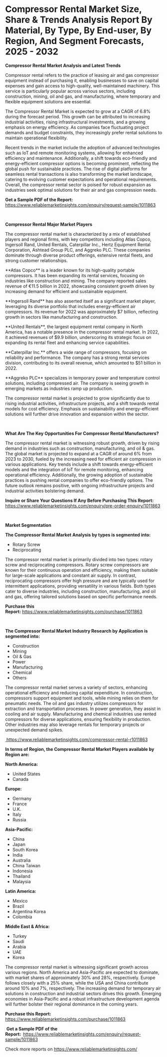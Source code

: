 <p><h1>Compressor Rental Market Size, Share & Trends Analysis Report By Material, By Type, By End-user, By Region, And Segment Forecasts, 2025 - 2032</h1></p><p><strong>Compressor Rental Market Analysis and Latest Trends</strong></p>
<p><p>Compressor rental refers to the practice of leasing air and gas compressor equipment instead of purchasing it, enabling businesses to save on capital expenses and gain access to high-quality, well-maintained machinery. This service is particularly popular across various sectors, including construction, mining, oil and gas, and manufacturing, where temporary and flexible equipment solutions are essential.</p><p>The Compressor Rental Market is expected to grow at a CAGR of 6.8% during the forecast period. This growth can be attributed to increasing industrial activities, rising infrastructural investments, and a growing emphasis on energy efficiency. As companies face fluctuating project demands and budget constraints, they increasingly prefer rental solutions to maintain operational flexibility.</p><p>Recent trends in the market include the adoption of advanced technologies such as IoT and remote monitoring systems, allowing for enhanced efficiency and maintenance. Additionally, a shift towards eco-friendly and energy-efficient compressor options is becoming prominent, reflecting the global push for sustainable practices. The rise of digital platforms for seamless rental transactions is also transforming the market landscape, catering to evolving customer expectations and operational requirements. Overall, the compressor rental sector is poised for robust expansion as industries seek optimal solutions for their air and gas compression needs.</p></p>
<p><strong>Get a Sample PDF of the Report:&nbsp;</strong> <a href="https://www.reliablemarketinsights.com/enquiry/request-sample/1011863?utm_campaign=3008&utm_medium=2&utm_source=Github&utm_content=ia&utm_term=06032025&utm_id=compressor-rental">https://www.reliablemarketinsights.com/enquiry/request-sample/1011863</a></p>
<p>&nbsp;</p>
<p><strong>Compressor Rental Major Market Players</strong></p>
<p><p>The compressor rental market is characterized by a mix of established players and regional firms, with key competitors including Atlas Copco, Ingersoll Rand, United Rentals, Caterpillar Inc., Hertz Equipment Rental Corporation, Ashtead Group PLC, and Aggreko PLC. These companies dominate through diverse product offerings, extensive rental fleets, and strong customer relationships.</p><p>**Atlas Copco** is a leader known for its high-quality portable compressors. It has been expanding its rental services, focusing on industries like construction and mining. The company reported sales revenue of €11.5 billion in 2022, showcasing consistent growth driven by increasing demand for efficient and sustainable equipment.</p><p>**Ingersoll Rand** has also asserted itself as a significant market player, leveraging its diverse portfolio that includes energy-efficient air compressors. Its revenue for 2022 was approximately $7 billion, reflecting growth in sectors like manufacturing and construction.</p><p>**United Rentals**, the largest equipment rental company in North America, has a notable presence in the compressor rental market. In 2022, it achieved revenues of $9.9 billion, underscoring its strategic focus on expanding its rental fleet and enhancing service capabilities.</p><p>**Caterpillar Inc.** offers a wide range of compressors, focusing on reliability and performance. The company has a strong rental services division, contributing to its overall revenue, which amounted to $51 billion in 2022.</p><p>**Aggreko PLC** specializes in temporary power and temperature control solutions, including compressed air. The company is seeing growth in emerging markets as industries ramp up production.</p><p>The compressor rental market is projected to grow significantly due to rising industrial activities, infrastructure projects, and a shift towards rental models for cost efficiency. Emphasis on sustainability and energy-efficient solutions will further drive innovation and expansion within the sector.</p></p>
<p>&nbsp;</p>
<p><strong>What Are The Key Opportunities For Compressor Rental Manufacturers?</strong></p>
<p><p>The compressor rental market is witnessing robust growth, driven by rising demand in industries such as construction, manufacturing, and oil & gas. The global market is projected to expand at a CAGR of around 6% from 2023 to 2030, fueled by the increasing need for efficient air compression in various applications. Key trends include a shift towards energy-efficient models and the integration of IoT for remote monitoring, enhancing operational efficiency. Additionally, the growing adoption of sustainable practices is pushing rental companies to offer eco-friendly options. The future outlook remains positive, with ongoing infrastructure projects and industrial activities bolstering demand.</p></p>
<p><strong>Inquire or Share Your Questions If Any Before Purchasing This Report:</strong> <a href="https://www.reliablemarketinsights.com/enquiry/pre-order-enquiry/1011863?utm_campaign=3008&utm_medium=2&utm_source=Github&utm_content=ia&utm_term=06032025&utm_id=compressor-rental">https://www.reliablemarketinsights.com/enquiry/pre-order-enquiry/1011863</a></p>
<p>&nbsp;</p>
<p><strong>Market Segmentation</strong></p>
<p><strong>The Compressor Rental Market Analysis by types is segmented into:</strong></p>
<p><ul><li>Rotary Screw</li><li>Reciprocating</li></ul></p>
<p><p>The compressor rental market is primarily divided into two types: rotary screw and reciprocating compressors. Rotary screw compressors are known for their continuous operation and efficiency, making them suitable for large-scale applications and constant air supply. In contrast, reciprocating compressors offer high pressure and are typically used for intermittent applications, providing versatility in various fields. Both types cater to diverse industries, including construction, manufacturing, and oil and gas, offering tailored solutions based on specific performance needs.</p></p>
<p><strong>Purchase this Report:&nbsp;</strong><a href="https://www.reliablemarketinsights.com/purchase/1011863?utm_campaign=3008&utm_medium=2&utm_source=Github&utm_content=ia&utm_term=06032025&utm_id=compressor-rental">https://www.reliablemarketinsights.com/purchase/1011863</a></p>
<p>&nbsp;</p>
<p><strong>The Compressor Rental Market Industry Research by Application is segmented into:</strong></p>
<p><ul><li>Construction</li><li>Mining</li><li>Oil & Gas</li><li>Power</li><li>Manufacturing</li><li>Chemical</li><li>Others</li></ul></p>
<p><p>The compressor rental market serves a variety of sectors, enhancing operational efficiency and reducing capital expenditure. In construction, compressors support equipment and tools, while mining relies on them for pneumatic needs. The oil and gas industry utilizes compressors for extraction and transportation processes. In power generation, they assist in cooling and air supply. Manufacturing and chemical industries use rented compressors for diverse applications, ensuring flexibility in production. Other industries may also leverage rentals for temporary projects or unexpected demand spikes.</p></p>
<p><a href="https://www.reliablemarketinsights.com/compressor-rental-r1011863?utm_campaign=3008&utm_medium=2&utm_source=Github&utm_content=ia&utm_term=06032025&utm_id=compressor-rental">&nbsp;https://www.reliablemarketinsights.com/compressor-rental-r1011863</a></p>
<p><strong>In terms of Region, the Compressor Rental Market Players available by Region are:</strong></p>
<p>
    <p> <strong> North America: </strong>
        <ul>
            <li>United States</li>
            <li>Canada</li>
        </ul>
        </p> 
    <p> <strong> Europe: </strong>
        <ul>
            <li>Germany</li>
            <li>France</li>
            <li>U.K.</li>
            <li>Italy</li>
            <li>Russia</li>
        </ul>
        </p> 
    <p> <strong> Asia-Pacific: </strong>
        <ul>
            <li>China</li>
            <li>Japan</li>
            <li>South Korea</li>
            <li>India</li>
            <li>Australia</li>
            <li>China Taiwan</li>
            <li>Indonesia</li>
            <li>Thailand</li>
            <li>Malaysia</li>
        </ul>
        </p> 
    <p> <strong> Latin America: </strong>
        <ul>
            <li>Mexico</li>
            <li>Brazil</li>
            <li>Argentina Korea</li>
            <li>Colombia</li>
        </ul>
        </p> 
    <p> <strong> Middle East & Africa: </strong>
        <ul>
            <li>Turkey</li>
            <li>Saudi</li>
            <li>Arabia</li>
            <li>UAE</li>
            <li>Korea</li>
        </ul>
    </p>
    </p>
<p><p>The compressor rental market is witnessing significant growth across various regions. North America and Asia-Pacific are expected to dominate, with market shares of approximately 30% and 28%, respectively. Europe follows closely with a 25% share, while the USA and China contribute around 10% and 7%, respectively. The increasing demand for temporary air solutions in construction and industrial sectors drives this growth. Emerging economies in Asia-Pacific and a robust infrastructure development agenda will further bolster their regional dominance in the coming years.</p></p>
<p><strong>Purchase this Report: </strong><a href="https://www.reliablemarketinsights.com/purchase/1011863?utm_campaign=3008&utm_medium=2&utm_source=Github&utm_content=ia&utm_term=06032025&utm_id=compressor-rental">https://www.reliablemarketinsights.com/purchase/1011863</a></p>
<p>&nbsp;<strong>Get a Sample PDF of the Report:&nbsp;&nbsp;</strong><a href="https://www.reliablemarketinsights.com/enquiry/request-sample/1011863?utm_campaign=3008&utm_medium=2&utm_source=Github&utm_content=ia&utm_term=06032025&utm_id=compressor-rental">https://www.reliablemarketinsights.com/enquiry/request-sample/1011863</a></p>
<p><strong></strong></p>
<p>Check more reports on <a href="https://www.reliablemarketinsights.com/?utm_campaign=3008&utm_medium=2&utm_source=Github&utm_content=ia&utm_term=06032025&utm_id=compressor-rental">https://www.reliablemarketinsights.com/</a></p>